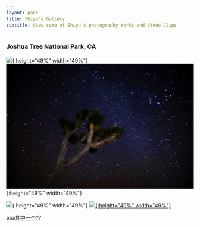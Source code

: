```yaml
---
layout: page
title: Shiyu's Gallery
subtitle: View some of Shiyu's photography Works and Video Clips
---
```

### Joshua Tree National Park, CA
![](/img/gallery/joshua1.jpeg){:height="49%" width="49%"} ![](/img/gallery/joshua4.jpeg){:height="49%" width="49%"}


![](/img/gallery/joshua3.jpeg){:height="49%" width="49%"} [![](/img/gallery/joshua2.jpeg){:height="49%" width="49%"}](/img/gallery/joshua2.jpeg)



<script type="text/javascript">

function randomSite() {
    var links = [
                  "google.com",
                  "youtube.com",
                  "reddit.com",
                  "apple.com"]

    var randIdx = Math.random() * links.length;
    randIdx = parseInt(randIdx, 10);
    var link = 'http://' + links[randIdx];
              
    return link;
}

</script>


<p>aaa<a href="javascript:randomSite()">其中一个</a>??</p>


